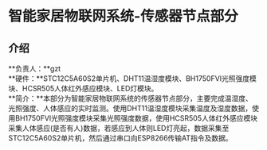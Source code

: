 # 智能家居物联网系统-传感器节点部分

## 介绍
**负责人：**gzt  
**硬件：**STC12C5A60S2单片机、DHT11温湿度模块、BH1750FVI光照强度模块、HCSR505人体红外感应模块、LED灯模块。  
**简介：**本部分为智能家居物联网系统的传感器节点部分，主要完成温湿度、光照强度、人体感应的实时监测。使用DHT11温湿度模块采集温度及湿度数据，使用BH1750FVI光照强度模块采集光照强度数据，使用HCSR505人体红外感应模块采集人体感应(是否有人)数据，若感应到人体则LED灯亮起，数据采集至STC12C5A60S2单片机，然后通过串口向ESP8266传输AT指令及数据。  

